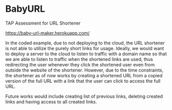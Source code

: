 # BabyURL
TAP Assessment for URL Shortener

https://baby-url-maker.herokuapp.com/

In the coded example, due to not deploying to the cloud, the URL shortener is not able to utilize the purely short links for usage. Ideally, we would want to deploy a server to the cloud to listen to traffic with a domain name so that we are able to listen to traffic when the shortened links are used, thus redirecting the user whenever they click the shortened user even from outside the website of the shortener. However, due to the time constraints, the shortener as of now works by creating a shortened URL from a copied version of the full URL with a link that the user can click to access the full URL. 

Future works would include creating list of previous links, deleting created links and having access to all created links.
